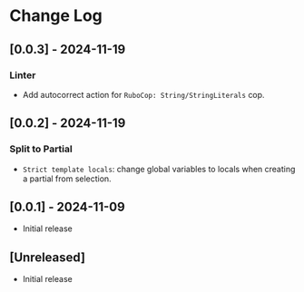 # Change Log

## [0.0.3] - 2024-11-19

### Linter
- Add autocorrect action for `RuboCop: String/StringLiterals` cop.

## [0.0.2] - 2024-11-19

### Split to Partial
- `Strict template locals`: change global variables to locals when creating a partial from selection.

## [0.0.1] - 2024-11-09

- Initial release

## [Unreleased]

- Initial release
